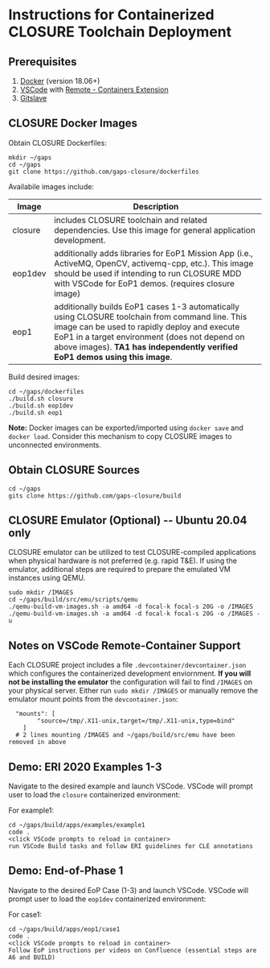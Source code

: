 # Instructions for Containerized CLOSURE Toolchain Deployment
## Prerequisites
1. [Docker](https://www.docker.com/) (version 18.06+) 
2. [VSCode](https://code.visualstudio.com/) with [Remote - Containers Extension](https://code.visualstudio.com/docs/remote/containers)
3. [Gitslave](http://gitslave.sourceforge.net)

## CLOSURE Docker Images
Obtain CLOSURE Dockerfiles:
```
mkdir ~/gaps
cd ~/gaps
git clone https://github.com/gaps-closure/dockerfiles
```

Availabile images include:

Image  | Description 
---------- | ----------------- 
closure    | includes CLOSURE toolchain and related dependencies. Use this image for general application development. 
eop1dev    | additionally adds libraries for EoP1 Mission App (i.e., ActiveMQ, OpenCV, activemq-cpp, etc.). This image should be used if intending to run CLOSURE MDD with VSCode for EoP1 demos. (requires closure image)
eop1       | additionally builds EoP1 cases 1-3 automatically using CLOSURE toolchain from command line. This image can be used to rapidly deploy and execute EoP1 in a target environment (does not depend on above images). <b>TA1 has independently verified EoP1 demos using this image</b>. 

Build desired images:
```
cd ~/gaps/dockerfiles
./build.sh closure 
./build.sh eop1dev
./build.sh eop1
```
<b>Note:</b> Docker images can be exported/imported using `docker save` and `docker load`. Consider this mechanism to copy CLOSURE images to unconnected environments.

## Obtain CLOSURE Sources
```
cd ~/gaps
gits clone https://github.com/gaps-closure/build
```

## CLOSURE Emulator (Optional) -- Ubuntu 20.04 only
CLOSURE emulator can be utilized to test CLOSURE-compiled applications when physical hardware is not preferred (e.g. rapid T&E). If using the emulator, additional steps are required to prepare the emulated VM instances using QEMU.
```
sudo mkdir /IMAGES
cd ~/gaps/build/src/emu/scripts/qemu
./qemu-build-vm-images.sh -a amd64 -d focal-k focal-s 20G -o /IMAGES
./qemu-build-vm-images.sh -a amd64 -d focal-k focal-s 20G -o /IMAGES -u
```

## Notes on VSCode Remote-Container Support
Each CLOSURE project includes a file `.devcontainer/devcontainer.json` which configures the containerized development enviornment. 
<b> If you will not be installing the emulator</b> the configuration will fail to find `/IMAGES` on your physical server. Either run `sudo mkdir /IMAGES` or manually remove the emulator mount points from the `devcontainer.json`:
``` 
  "mounts": [
		"source=/tmp/.X11-unix,target=/tmp/.X11-unix,type=bind"
	]
  # 2 lines mounting /IMAGES and ~/gaps/build/src/emu have been removed in above
```

## Demo: ERI 2020 Examples 1-3
Navigate to the desired example and launch VSCode. VSCode will prompt user to load the `closure` containerized environment:

For example1:
```
cd ~/gaps/build/apps/examples/example1
code .
<click VSCode prompts to reload in container>
run VSCode Build tasks and follow ERI guidelines for CLE annotations
```

## Demo: End-of-Phase 1
Navigate to the desired EoP Case (1-3) and launch VSCode. VSCode will prompt user to load the `eop1dev` containerized environment:

For case1:
```
cd ~/gaps/build/apps/eop1/case1
code .
<click VSCode prompts to reload in container>
Follow EoP instructions per videos on Confluence (essential steps are A6 and BUILD)
```
